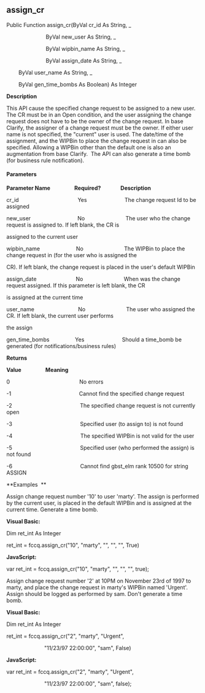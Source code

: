 assign_cr
---------

Public Function assign_cr(ByVal cr_id As String, _

                          ByVal new_user As String, _

                          ByVal wipbin_name As String, _

                          ByVal assign_date As String, _

        ByVal user_name As String, _

        ByVal gen_time_bombs As Boolean) As Integer

**Description**

This API cause the specified change request to be assigned to a new user. The CR must be in an Open condition, and the user assigning the change request does not have to be the owner of the change request. In base Clarify, the assigner of a change request must be the owner. If either user name is not specified, the "current" user is used. The date/time of the assignment, and the WIPBin to place the change request in can also be specified. Allowing a WIPBin other than the default one is also an augmentation from base Clarify.  The API can also generate a time bomb (for business rule notification).

#### Parameters
**Parameter Name**                **Required?**             **Description**

cr_id                                       Yes                         The change request Id to be assigned

new_user                               No                           The user who the change request is assigned to. If left blank, the CR is

assigned to the current user

wipbin_name                        No                           The WIPBin to place the change request in (for the user who is assigned the

CR). If left blank, the change request is placed in the user's default WIPBin

assign_date                          No                           When was the change request assigned. If this parameter is left blank, the CR

is assigned at the current time

user_name                             No                           The user who assigned the CR. If left blank, the current user performs

the assign

gen_time_bombs                 Yes                         Should a time_bomb be generated (for notifications/business rules)

**Returns**

**Value**                **Meaning**

0                                              No errors

-1                                             Cannot find the specified change request

-2                                             The specified change request is not currently open

-3                                             Specified user (to assign to) is not found

-4                                             The specified WIPBin is not valid for the user

-5                                             Specified user (who performed the assign) is not found

-6                                             Cannot find gbst_elm rank 10500 for string ASSIGN

**Examples  **

 Assign change request number '10' to user 'marty'. The assign is performed by the current user, is placed in the default WIPBin and is assigned at the current time. Generate a time bomb.

**Visual Basic:**

Dim ret_int As Integer

ret_int = fccq.assign_cr("10", "marty", "", "", "", True)

**JavaScript:**

var ret_int = fccq.assign_cr("10", "marty", "", "", "", true);

 Assign change request number '2' at 10PM on November 23rd of 1997 to marty, and place the change request in marty's WIPBin named 'Urgent'. Assign should be logged as performed by sam. Don't generate a time bomb.

**Visual Basic:**

Dim ret_int As Integer

ret_int = fccq.assign_cr("2", "marty", "Urgent",

                         "11/23/97 22:00:00", "sam", False)

**JavaScript:**

var ret_int = fccq.assign_cr("2", "marty", "Urgent",

                         "11/23/97 22:00:00", "sam", false);
